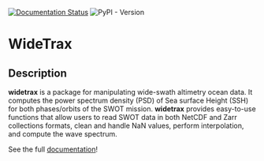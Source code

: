 [![Documentation Status](https://readthedocs.org/projects/widetrax/badge/?version=latest)](https://widetrax.readthedocs.io/en/latest/?badge=latest)
![PyPI - Version](https://img.shields.io/pypi/v/widetrax)

# WideTrax
## Description

**widetrax** is a package for manipulating wide-swath altimetry ocean data.
It computes the power spectrum density (PSD) of Sea surface Height (SSH) for both phases/orbits of the SWOT mission.
**widetrax** provides easy-to-use functions that allow users to read SWOT data in both NetCDF and Zarr collections formats, clean and handle NaN values, perform interpolation, and compute the wave spectrum.


See the full [documentation](https://widetrax.readthedocs.io/en/latest/)!
